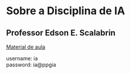 # Sobre a Disciplina de IA

## Professor Edson E. Scalabrin

[Material de aula](https://www.ppgia.pucpr.br/~scalabrin/IA)

username: ia\
password: ia@ppgia
